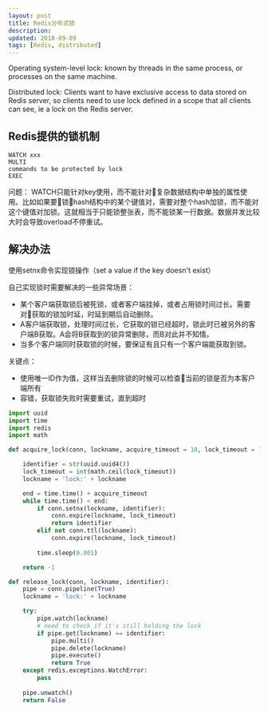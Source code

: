 ```yaml
---
layout: post
title: Redis分布式锁
description: 
updated: 2018-09-09
tags: [Redis, distributed]
---
```



Operating system-level lock: known by threads in the same process, or processes on the same machine.

Distributed lock: Clients want to have exclusive access to data stored on Redis server, so clients need to use lock defined in a scope that all clients can see, ie a lock on the Redis server.

<!-- more -->

## Redis提供的锁机制

```
WATCH xxx
MULTI
commands to be protected by lock
EXEC
```

问题： WATCH只能针对key使用，而不能针对复杂数据结构中单独的属性使用。比如如果要锁hash结构中的某个键值对，需要对整个hash加锁，而不能对这个键值对加锁。这就相当于只能锁整张表，而不能锁某一行数据。数据并发比较大时会导致overload不停重试。

## 解决办法

使用setnx命令实现锁操作（set a value if the key doesn't exist）

自己实现锁时需要解决的一些异常场景：
- 某个客户端获取锁后被死锁，或者客户端挂掉，或者占用锁时间过长。需要对获取的锁加时延，时延到期后自动删除。
- A客户端获取锁，处理时间过长，它获取的锁已经超时，锁此时已被另外的客户端B获取。A会将B获取到的锁异常删除，而B对此并不知情。
- 当多个客户端同时获取锁的时候，要保证有且只有一个客户端能获取到锁。

关键点：
- 使用唯一ID作为值，这样当去删除锁的时候可以检查当前的锁是否为本客户端所有
- 容错，获取锁失败时需要重试，直到超时

```python
import uuid
import time
import redis
import math

def acquire_lock(conn, lockname, acquire_timeout = 10, lock_timeout = 10):

    identifier = str(uuid.uuid4())
    lock_timeout = int(math.ceil(lock_timeout))
    lockname = 'lock:' + lockname

    end = time.time() + acquire_timeout
    while time.time() < end:
        if conn.setnx(lockname, identifier):
            conn.expire(lockname, lock_timeout)
            return identifier
        elif not conn.ttl(lockname):
            conn.expire(lockname, lock_timeout)
            
        time.sleep(0.001)

    return -1

def release_lock(conn, lockname, identifier):
    pipe = conn.pipeline(True)
    lockname = 'lock:' + lockname

    try:
        pipe.watch(lockname)
        # need to check if it's still holding the lock
        if pipe.get(lockname) == identifier:
            pipe.multi()
            pipe.delete(lockname)
            pipe.execute()
            return True
    except redis.exceptions.WatchError:
        pass
    
    pipe.unwatch()
    return False
```